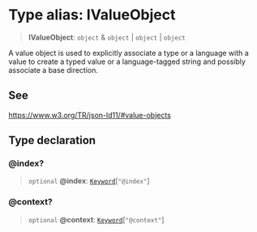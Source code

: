 # Type alias: IValueObject

> **IValueObject**: `object` & `object` \| `object` \| `object`

A value object is used to explicitly associate a type or a language with a value
to create a typed value or a language-tagged string and possibly associate a base direction.

## See

https://www.w3.org/TR/json-ld11/#value-objects

## Type declaration

### @index?

> `optional` **@index**: [`Keyword`](Keyword.md)\[`"@index"`\]

### @context?

> `optional` **@context**: [`Keyword`](Keyword.md)\[`"@context"`\]
